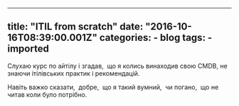 
---
title: "ITIL from scratch"
date: "2016-10-16T08:39:00.001Z"
categories:
    - blog
tags:
    - imported
---

Слухаю курс по айтілу і згадав,  що я колись винаходив свою CMDB, не знаючи ітілівських практик і рекомендацій.   

Навіть важко сказати,  добре,  що я такий вумний,  чи погано,  що не читав коли було потрібно. 



